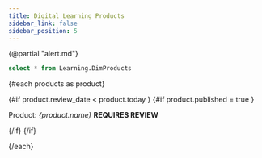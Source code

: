 ```yaml
---
title: Digital Learning Products
sidebar_link: false
sidebar_position: 5
---
```

{@partial "alert.md"}

```sql products
select * from Learning.DimProducts
```

<DataTable data={products} search=true>
    <Column id=name/>
    <Column id=type/>
    <Column id=launch_date fmt=longdate/>
    <Column id=review_date fmt=longdate/>
    <Column id=published/>
</DataTable>

{#each products as product}

{#if product.review_date < product.today }
{#if product.published = true }

Product: *{product.name}* **REQUIRES REVIEW**

{/if}
{/if}

{/each}


